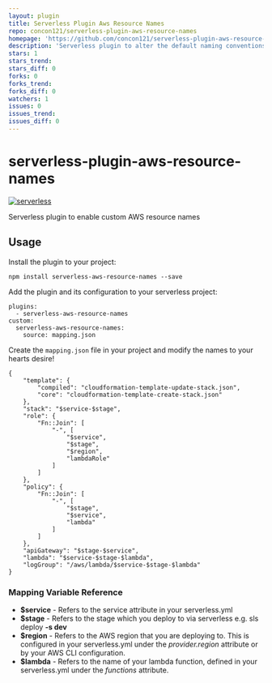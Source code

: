 ```yaml
---
layout: plugin
title: Serverless Plugin Aws Resource Names
repo: concon121/serverless-plugin-aws-resource-names
homepage: 'https://github.com/concon121/serverless-plugin-aws-resource-names'
description: 'Serverless plugin to alter the default naming conventions for sls resources via a simple mapping file.'
stars: 1
stars_trend: 
stars_diff: 0
forks: 0
forks_trend: 
forks_diff: 0
watchers: 1
issues: 0
issues_trend: 
issues_diff: 0
---
```



# serverless-plugin-aws-resource-names

[![serverless](http://public.serverless.com/badges/v3.svg)](http://www.serverless.com)

Serverless plugin to enable custom AWS resource names

## Usage

Install the plugin to your project:

    npm install serverless-aws-resource-names --save

Add the plugin and its configuration to your serverless project:

    plugins:
      - serverless-aws-resource-names
    custom:
      serverless-aws-resource-names:
        source: mapping.json

Create the `mapping.json` file in your project and modify the names to your hearts desire!

    {
        "template": {
            "compiled": "cloudformation-template-update-stack.json",
            "core": "cloudformation-template-create-stack.json"
        },
        "stack": "$service-$stage",
        "role": {
            "Fn::Join": [
                "-", [
                    "$service",
                    "$stage",
                    "$region",
                    "lambdaRole"
                ]
            ]
        },
        "policy": {
            "Fn::Join": [
                "-", [
                    "$stage",
                    "$service",
                    "lambda"
                ]
            ]
        },
        "apiGateway": "$stage-$service",
        "lambda": "$service-$stage-$lambda",
        "logGroup": "/aws/lambda/$service-$stage-$lambda"
    }

### Mapping Variable Reference

-   **$service** - Refers to the service attribute in your serverless.yml
-   **$stage** - Refers to the stage which you deploy to via serverless e.g. sls deploy **-s dev**
-   **$region** - Refers to the AWS region that you are deploying to.  This is configured in your serverless.yml under the _provider.region_ attribute or by your AWS CLI configuration.
-   **$lambda** - Refers to the name of your lambda function, defined in your serverless.yml under the _functions_ attribute.
